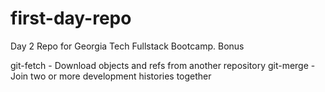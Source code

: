 # first-day-repo
Day 2 Repo for Georgia Tech Fullstack Bootcamp.
Bonus

git-fetch - Download objects and refs from another repository
git-merge - Join two or more development histories together
